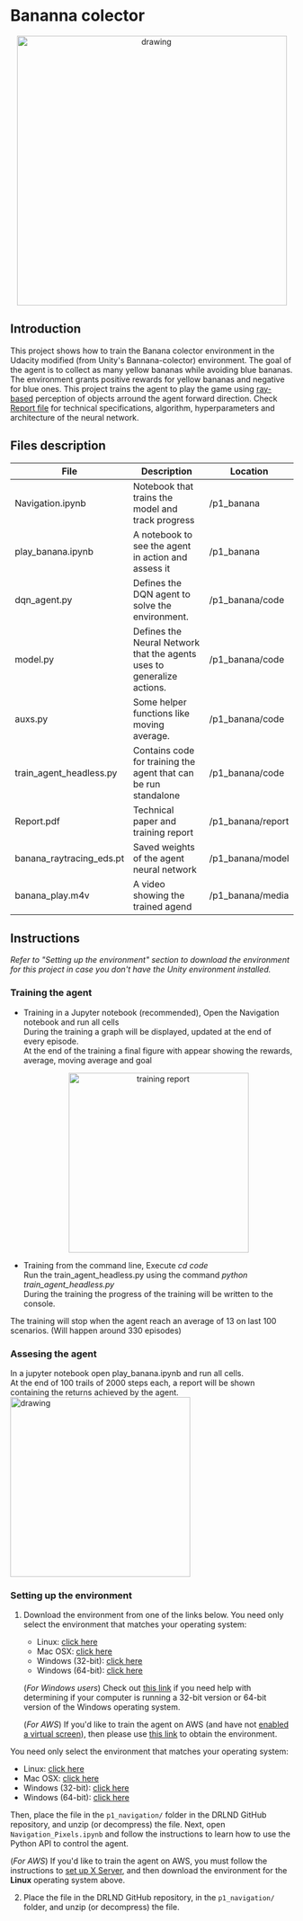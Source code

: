 # Bananna colector

<center>
	<img src="https://github.com/eduardodisanti/deep_reinforcement_learning_nd/blob/master/p1_banana/media/banana_collector.gif" alt="drawing" width="480"/>
</center>

## Introduction

This project shows how to train the Banana colector environment in the Udacity modified (from Unity's Bannana-colector) environment.
The goal of the agent is to collect as many yellow bananas while avoiding blue bananas. The environment grants positive rewards for yellow bananas and negative for blue ones.
This project trains the agent to play the game using [ray-based](https://en.wikipedia.org/wiki/Ray_tracing_(graphics)) perception of objects arround the agent forward direction. Check [Report file](https://github.com/eduardodisanti/deep_reinforcement_learning_nd/blob/master/p1_banana/report/Report.pdf) for technical specifications, algorithm, hyperparameters and architecture of the neural network.

## Files description

|  File | Description | Location |
|-------|-------------|----------|
| Navigation.ipynb  | Notebook that trains the model and track progress | /p1_banana |
| play_banana.ipynb  | A notebook to see the agent in action and assess it | /p1_banana |
| dqn_agent.py  | Defines the DQN agent to solve the environment. | /p1_banana/code |
| model.py  | Defines the Neural Network that the agents uses to generalize actions. | /p1_banana/code |
| auxs.py  | Some helper functions like moving average. | /p1_banana/code |
| train_agent_headless.py  | Contains code for training the agent that can be run standalone | /p1_banana/code |
| Report.pdf  | Technical paper and training report | /p1_banana/report |
| banana_raytracing_eds.pt | Saved weights of the agent neural network | /p1_banana/model
| banana_play.m4v | A video showing the trained agend | /p1_banana/media

## Instructions 
*Refer to "Setting up the environment" section to download the environment for this project in case you don't have the Unity environment installed.*

### Training the agent

- Training in a Jupyter notebook (recommended), 
	Open the Navigation notebook and run all cells <br/>
	During the training a graph will be displayed, updated at the end of every episode.<br/>
	At the end of the training a final figure with appear showing the rewards, average, moving average and goal<br/>
	<center>
		<img src="https://github.com/eduardodisanti/deep_reinforcement_learning_nd/blob/master/p1_banana/report/training2.png" alt="training report" width="320"/>
	</center>
	
- Training from the command line,
	Execute *cd code*<br/>
	Run the train_agent_headless.py using the command *python train_agent_headless.py*<br/>
	During the training the progress of the training will be written to the console. <br/>

The training will stop when the agent reach an average of 13 on last 100 scenarios. (Will happen around 330 episodes) 

### Assesing the agent

In a jupyter notebook open play_banana.ipynb and run all cells.<br>
At the end of 100 trails of 2000 steps each, a report will be shown containing the returns achieved by the agent.
<img src="https://github.com/eduardodisanti/deep_reinforcement_learning_nd/blob/master/p1_banana/report/play_scores.png" alt="drawing" width="320"/><br/>

### Setting up the environment
1. Download the environment from one of the links below.  You need only select the environment that matches your operating system:
    - Linux: [click here](https://s3-us-west-1.amazonaws.com/udacity-drlnd/P1/Banana/Banana_Linux.zip)
    - Mac OSX: [click here](https://s3-us-west-1.amazonaws.com/udacity-drlnd/P1/Banana/Banana.app.zip)
    - Windows (32-bit): [click here](https://s3-us-west-1.amazonaws.com/udacity-drlnd/P1/Banana/Banana_Windows_x86.zip)
    - Windows (64-bit): [click here](https://s3-us-west-1.amazonaws.com/udacity-drlnd/P1/Banana/Banana_Windows_x86_64.zip)
    
    (_For Windows users_) Check out [this link](https://support.microsoft.com/en-us/help/827218/how-to-determine-whether-a-computer-is-running-a-32-bit-version-or-64) if you need help with determining if your computer is running a 32-bit version or 64-bit version of the Windows operating system.

    (_For AWS_) If you'd like to train the agent on AWS (and have not [enabled a virtual screen](https://github.com/Unity-Technologies/ml-agents/blob/master/docs/Training-on-Amazon-Web-Service.md)), then please use [this link](https://s3-us-west-1.amazonaws.com/udacity-drlnd/P1/Banana/Banana_Linux_NoVis.zip) to obtain the environment.

You need only select the environment that matches your operating system:
- Linux: [click here](https://s3-us-west-1.amazonaws.com/udacity-drlnd/P1/Banana/VisualBanana_Linux.zip)
- Mac OSX: [click here](https://s3-us-west-1.amazonaws.com/udacity-drlnd/P1/Banana/VisualBanana.app.zip)
- Windows (32-bit): [click here](https://s3-us-west-1.amazonaws.com/udacity-drlnd/P1/Banana/VisualBanana_Windows_x86.zip)
- Windows (64-bit): [click here](https://s3-us-west-1.amazonaws.com/udacity-drlnd/P1/Banana/VisualBanana_Windows_x86_64.zip)

Then, place the file in the `p1_navigation/` folder in the DRLND GitHub repository, and unzip (or decompress) the file.  Next, open `Navigation_Pixels.ipynb` and follow the instructions to learn how to use the Python API to control the agent.

(_For AWS_) If you'd like to train the agent on AWS, you must follow the instructions to [set up X Server](https://github.com/Unity-Technologies/ml-agents/blob/master/docs/Training-on-Amazon-Web-Service.md), and then download the environment for the **Linux** operating system above.

2. Place the file in the DRLND GitHub repository, in the `p1_navigation/` folder, and unzip (or decompress) the file. 
